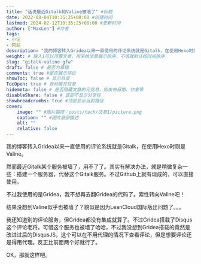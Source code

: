 ```yaml
---
title: "话说最近Gitalk和Valine被墙了" #标题
date: 2022-08-04T10:35:25+08:00 #创建时间
lastmod: 2024-02-12T10:35:25+08:00 #更新时间
author: ["MaxLen"] #作者
tags: 
- 小记
- 网站
description: "我的博客转入Gridea以来一直使用的评论系统就是Gitalk，在使用Hexo时则是Valine。" #描述
weight: # 输入1可以顶置文章，用来给文章展示排序，不填就默认按时间排序
slug: "gitalk-valine-gfw"
draft: false # 是否为草稿
comments: true #是否展示评论
showToc: false # 显示目录
TocOpen: true # 自动展开目录
hidemeta: false # 是否隐藏文章的元信息，如发布日期、作者等
disableShare: false # 底部不显示分享栏
showbreadcrumbs: true #顶部显示当前路径
cover:
    image: "" #图片路径：posts/tech/文章1/picture.png
    caption: "" #图片底部描述
    alt: ""
    relative: false
---
```


我的博客转入Gridea以来一直使用的评论系统就是Gitalk，在使用Hexo时则是Valine。

然而最近Gitalk某个服务被墙了，用不了了。其实有解决办法，就是稍微复杂一些：搭建一个服务器，代替这个Gitalk服务。不过Github上就有现成的，可以直接使用。

不过我使用的是Gridea，我不想再去翻Gridea的代码了。索性转向Valine吧！

结果没想到Valine似乎也被墙了？貌似是因为LeanCloud国际版出问题了。。。

我还知道别的评论服务，但Gridea都没有集成就算了。不过Gridea搭载了Disqus这个评论老将。可惜这个服务也被墙了哈哈，不过我没想到Gridea搭载的竟然是改进过后的DisqusJS，这个可以在不用代理的情况下查看评论，但是想要评论还是得用代理。反正比前面两个好就行了。

OK，那就这样吧。

